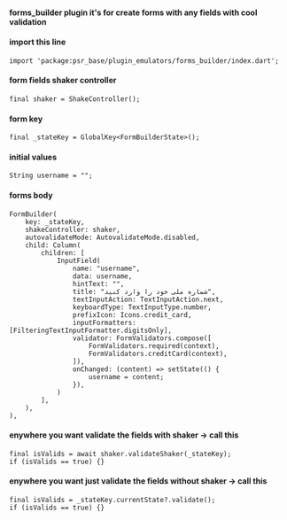 #### forms_builder plugin it's for create forms with any fields with cool validation

#### import this line
    import 'package:psr_base/plugin_emulators/forms_builder/index.dart';

#### form fields shaker controller
    final shaker = ShakeController();

#### form key
    final _stateKey = GlobalKey<FormBuilderState>();

#### initial values
    String username = "";

#### forms body
    FormBuilder(
        key: _stateKey,
        shakeController: shaker,
        autovalidateMode: AutovalidateMode.disabled,
        child: Column(
            children: [
                InputField(
                    name: "username",
                    data: username,
                    hintText: "",
                    title: "شماره ملی خود را وارد کنید",
                    textInputAction: TextInputAction.next,
                    keyboardType: TextInputType.number,
                    prefixIcon: Icons.credit_card,
                    inputFormatters: [FilteringTextInputFormatter.digitsOnly],
                    validator: FormValidators.compose([
                        FormValidators.required(context),
                        FormValidators.creditCard(context),
                    ]),
                    onChanged: (content) => setState(() {
                        username = content;
                    }),
                )
            ],
        ),
    ),

#### enywhere you want validate the fields with shaker -> call this
    final isValids = await shaker.validateShaker(_stateKey);
    if (isValids == true) {}

#### enywhere you want just validate the fields without shaker -> call this
    final isValids = _stateKey.currentState?.validate();
    if (isValids == true) {}